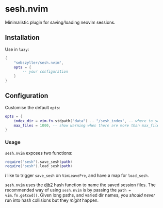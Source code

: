 # sesh.nvim

Minimalistic plugin for saving/loading neovim sessions.

## Installation

Use in `lazy`:

```lua
{
	"sebszyller/sesh.nvim",
    opts = {
        -- your configuration
    }
}
```

## Configuration

Customise the default `opts`:

```lua
opts = {
    index_dir = vim.fn.stdpath("data") .. "/sesh_index", -- where to save the session files
    max_files = 1000, -- show warning when there are more than max_files session files
}
```

### Usage

`sesh.nvim` exposes two functions:

```lua
require("sesh").save_sesh(path)
require("sesh").load_sesh(path)
```

*I* like to trigger `save_sesh` on `VimLeavePre`, and have a map for `load_sesh`.

`sesh.nvim` uses the [djb2](https://theartincode.stanis.me/008-djb2/) hash function to name the saved session files.
The recommended way of using `sesh.nvim` is by passing the `path = vim.fn.getcwd()`.
Given long paths, and varied dir names, you *should never* run into hash collisions but they *might* happen.

